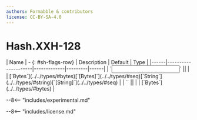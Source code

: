 ```yaml
---
authors: Formabble & contributors
license: CC-BY-SA-4.0
---
```



# Hash.XXH-128

<div class="sh-parameters" markdown="1">
| Name | - {: #sh-flags-row} | Description | Default | Type |
|------|---------------------|-------------|---------|------|
| `<input>` || | | [`Bytes`](../../types/#bytes)[`[Bytes]`](../../types/#seq)[`String`](../../types/#string)[`[String]`](../../types/#seq) |
| `<output>` || | | [`Bytes`](../../types/#bytes) |

</div>

--8<-- "includes/experimental.md"



--8<-- "includes/license.md"


